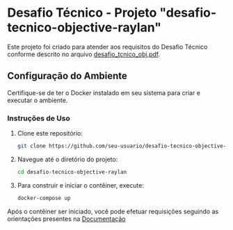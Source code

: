 # Desafio Técnico - Projeto "desafio-tecnico-objective-raylan"

Este projeto foi criado para atender aos requisitos do Desafio Técnico conforme descrito no arquivo [desafio_tcnico_obj.pdf](desafio_tcnico_obj.pdf).

## Configuração do Ambiente

Certifique-se de ter o Docker instalado em seu sistema para criar e executar o ambiente.

### Instruções de Uso

1. Clone este repositório:

   ```bash
   git clone https://github.com/seu-usuario/desafio-tecnico-objective-raylan.git
   ```
2. Navegue até o diretório do projeto:

    ```bash
    cd desafio-tecnico-objective-raylan
    ```

3. Para construir e iniciar o contêiner, execute:
    ```bash
    docker-compose up
    ```

Após o contêiner ser iniciado, você pode efetuar requisições seguindo as orientações presentes na [Documentação](APIdocumentation/documentation.md)
